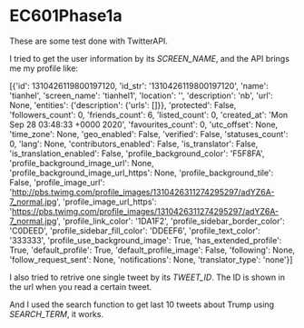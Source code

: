 # EC601Phase1a
These are some test done with TwitterAPI.

I tried to get the user information by its *SCREEN_NAME*, and the API brings me my profile like:

[{'id': 1310426119800197120, 'id_str': '1310426119800197120', 'name': 'tianhel', 'screen_name': 'tianhel1', 'location': '', 'description': 'nb', 'url': None, 'entities': {'description': {'urls': []}}, 'protected': False, 'followers_count': 0, 'friends_count': 6, 'listed_count': 0, 'created_at': 'Mon Sep 28 03:48:33 +0000 2020', 'favourites_count': 0, 'utc_offset': None, 'time_zone': None, 'geo_enabled': False, 'verified': False, 'statuses_count': 0, 'lang': None, 'contributors_enabled': False, 'is_translator': False, 'is_translation_enabled': False, 'profile_background_color': 'F5F8FA', 'profile_background_image_url': None, 'profile_background_image_url_https': None, 'profile_background_tile': False, 'profile_image_url': 'http://pbs.twimg.com/profile_images/1310426311274295297/adYZ6A-7_normal.jpg', 'profile_image_url_https': 'https://pbs.twimg.com/profile_images/1310426311274295297/adYZ6A-7_normal.jpg', 'profile_link_color': '1DA1F2', 'profile_sidebar_border_color': 'C0DEED', 'profile_sidebar_fill_color': 'DDEEF6', 'profile_text_color': '333333', 'profile_use_background_image': True, 'has_extended_profile': True, 'default_profile': True, 'default_profile_image': False, 'following': None, 'follow_request_sent': None, 'notifications': None, 'translator_type': 'none'}]

I also tried to retrive one single tweet by its *TWEET_ID*. The ID is shown in the url when you read a certain tweet.

And I used the search function to get last 10 tweets about Trump using *SEARCH_TERM*, it works.
